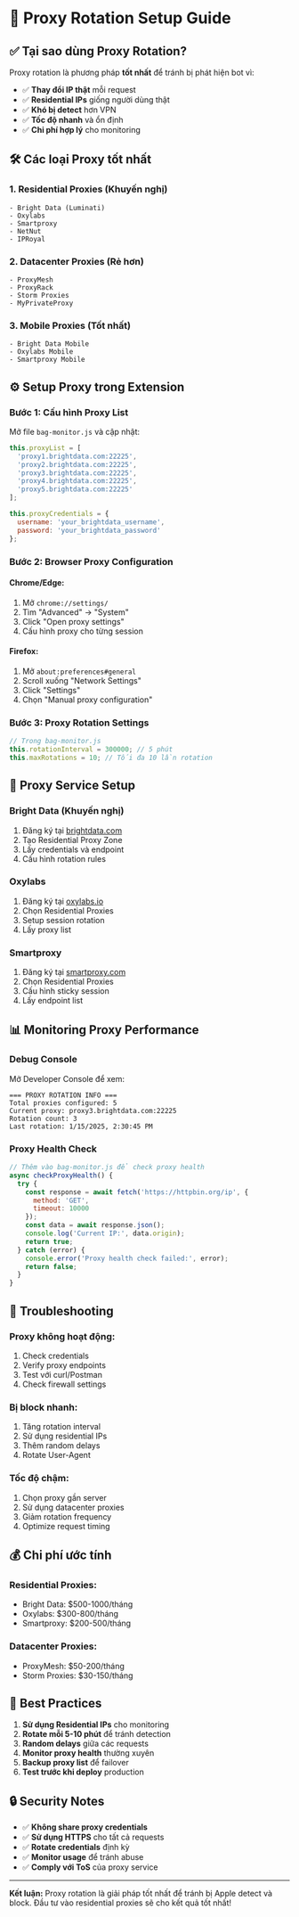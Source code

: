 # 🔄 Proxy Rotation Setup Guide

## ✅ **Tại sao dùng Proxy Rotation?**

Proxy rotation là phương pháp **tốt nhất** để tránh bị phát hiện bot vì:

- ✅ **Thay đổi IP thật** mỗi request
- ✅ **Residential IPs** giống người dùng thật
- ✅ **Khó bị detect** hơn VPN
- ✅ **Tốc độ nhanh** và ổn định
- ✅ **Chi phí hợp lý** cho monitoring

## 🛠️ **Các loại Proxy tốt nhất**

### **1. Residential Proxies (Khuyến nghị)**
```
- Bright Data (Luminati)
- Oxylabs
- Smartproxy
- NetNut
- IPRoyal
```

### **2. Datacenter Proxies (Rẻ hơn)**
```
- ProxyMesh
- ProxyRack
- Storm Proxies
- MyPrivateProxy
```

### **3. Mobile Proxies (Tốt nhất)**
```
- Bright Data Mobile
- Oxylabs Mobile
- Smartproxy Mobile
```

## ⚙️ **Setup Proxy trong Extension**

### **Bước 1: Cấu hình Proxy List**
Mở file `bag-monitor.js` và cập nhật:

```javascript
this.proxyList = [
  'proxy1.brightdata.com:22225',
  'proxy2.brightdata.com:22225',
  'proxy3.brightdata.com:22225',
  'proxy4.brightdata.com:22225',
  'proxy5.brightdata.com:22225'
];

this.proxyCredentials = {
  username: 'your_brightdata_username',
  password: 'your_brightdata_password'
};
```

### **Bước 2: Browser Proxy Configuration**

#### **Chrome/Edge:**
1. Mở `chrome://settings/`
2. Tìm "Advanced" → "System"
3. Click "Open proxy settings"
4. Cấu hình proxy cho từng session

#### **Firefox:**
1. Mở `about:preferences#general`
2. Scroll xuống "Network Settings"
3. Click "Settings"
4. Chọn "Manual proxy configuration"

### **Bước 3: Proxy Rotation Settings**
```javascript
// Trong bag-monitor.js
this.rotationInterval = 300000; // 5 phút
this.maxRotations = 10; // Tối đa 10 lần rotation
```

## 🔧 **Proxy Service Setup**

### **Bright Data (Khuyến nghị)**
1. Đăng ký tại [brightdata.com](https://brightdata.com)
2. Tạo Residential Proxy Zone
3. Lấy credentials và endpoint
4. Cấu hình rotation rules

### **Oxylabs**
1. Đăng ký tại [oxylabs.io](https://oxylabs.io)
2. Chọn Residential Proxies
3. Setup session rotation
4. Lấy proxy list

### **Smartproxy**
1. Đăng ký tại [smartproxy.com](https://smartproxy.com)
2. Chọn Residential Proxies
3. Cấu hình sticky session
4. Lấy endpoint list

## 📊 **Monitoring Proxy Performance**

### **Debug Console**
Mở Developer Console để xem:
```
=== PROXY ROTATION INFO ===
Total proxies configured: 5
Current proxy: proxy3.brightdata.com:22225
Rotation count: 3
Last rotation: 1/15/2025, 2:30:45 PM
```

### **Proxy Health Check**
```javascript
// Thêm vào bag-monitor.js để check proxy health
async checkProxyHealth() {
  try {
    const response = await fetch('https://httpbin.org/ip', {
      method: 'GET',
      timeout: 10000
    });
    const data = await response.json();
    console.log('Current IP:', data.origin);
    return true;
  } catch (error) {
    console.error('Proxy health check failed:', error);
    return false;
  }
}
```

## 🚨 **Troubleshooting**

### **Proxy không hoạt động:**
1. Check credentials
2. Verify proxy endpoints
3. Test với curl/Postman
4. Check firewall settings

### **Bị block nhanh:**
1. Tăng rotation interval
2. Sử dụng residential IPs
3. Thêm random delays
4. Rotate User-Agent

### **Tốc độ chậm:**
1. Chọn proxy gần server
2. Sử dụng datacenter proxies
3. Giảm rotation frequency
4. Optimize request timing

## 💰 **Chi phí ước tính**

### **Residential Proxies:**
- Bright Data: $500-1000/tháng
- Oxylabs: $300-800/tháng
- Smartproxy: $200-500/tháng

### **Datacenter Proxies:**
- ProxyMesh: $50-200/tháng
- Storm Proxies: $30-150/tháng

## 🎯 **Best Practices**

1. **Sử dụng Residential IPs** cho monitoring
2. **Rotate mỗi 5-10 phút** để tránh detection
3. **Random delays** giữa các requests
4. **Monitor proxy health** thường xuyên
5. **Backup proxy list** để failover
6. **Test trước khi deploy** production

## 🔒 **Security Notes**

- ✅ **Không share proxy credentials**
- ✅ **Sử dụng HTTPS** cho tất cả requests
- ✅ **Rotate credentials** định kỳ
- ✅ **Monitor usage** để tránh abuse
- ✅ **Comply với ToS** của proxy service

---

**Kết luận:** Proxy rotation là giải pháp tốt nhất để tránh bị Apple detect và block. Đầu tư vào residential proxies sẽ cho kết quả tốt nhất!
